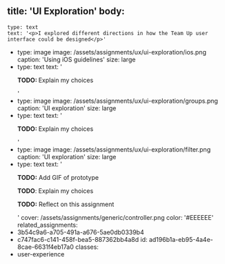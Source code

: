 title: 'UI Exploration'
body:
  -
    type: text
    text: '<p>I explored different directions in how the Team Up user interface could be designed</p>'
  -
    type: image
    image: /assets/assignments/ux/ui-exploration/ios.png
    caption: 'Using iOS guidelines'
    size: large
  -
    type: text
    text: '<p><b>TODO: </b>Explain my choices</p>'
  -
    type: image
    image: /assets/assignments/ux/ui-exploration/groups.png
    caption: 'UI exploration'
    size: large
  -
    type: text
    text: '<p><b>TODO: </b>Explain my choices</p>'
  -
    type: image
    image: /assets/assignments/ux/ui-exploration/filter.png
    caption: 'UI exploration'
    size: large
  -
    type: text
    text: '<p><b>TODO:</b>&nbsp;Add GIF of prototype</p><p><b>TODO</b>: Explain my choices</p><p><b>TODO:</b>&nbsp;Reflect on this assignment</p>'
cover: /assets/assignments/generic/controller.png
color: '#EEEEEE'
related_assignments:
  - 3b54c9a6-a705-491a-a676-5ae0db0339b4
  - c747fac6-c141-458f-bea5-887362bb4a8d
id: ad196b1a-eb95-4a4e-8cae-6631f4eb17a0
classes:
  - user-experience
